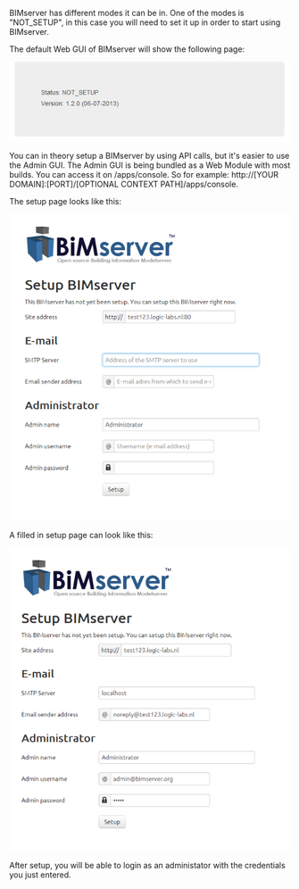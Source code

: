 BIMserver has different modes it can be in. One of the modes is "NOT_SETUP", in this case you will need to set it up in order to start using BIMserver.

The default Web GUI of BIMserver will show the following page:

![Not Setup](img/notsetup.png)

You can in theory setup a BIMserver by using API calls, but it's easier to use the Admin GUI. The Admin GUI is being bundled as a Web Module with most builds. You can access it on /apps/console. So for example: http://[YOUR DOMAIN]:[PORT]/[OPTIONAL CONTEXT PATH]/apps/console.

The setup page looks like this:

![Not Setup](img/setup.png)

A filled in setup page can look like this:

![Not Setup](img/setupready.png)

After setup, you will be able to login as an administator with the credentials you just entered.
